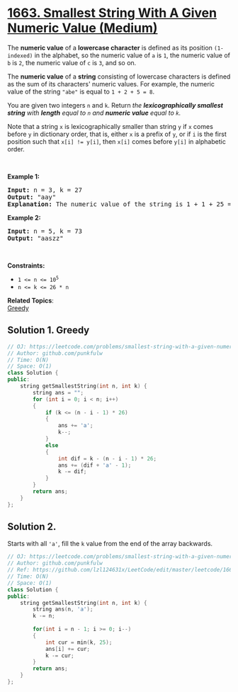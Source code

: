 # [1663. Smallest String With A Given Numeric Value (Medium)](https://leetcode.com/problems/smallest-string-with-a-given-numeric-value/)

<p>The <strong>numeric value</strong> of a <strong>lowercase character</strong> is defined as its position <code>(1-indexed)</code> in the alphabet, so the numeric value of <code>a</code> is <code>1</code>, the numeric value of <code>b</code> is <code>2</code>, the numeric value of <code>c</code> is <code>3</code>, and so on.</p>

<p>The <strong>numeric value</strong> of a <strong>string</strong> consisting of lowercase characters is defined as the sum of its characters' numeric values. For example, the numeric value of the string <code>"abe"</code> is equal to <code>1 + 2 + 5 = 8</code>.</p>

<p>You are given two integers <code>n</code> and <code>k</code>. Return <em>the <strong>lexicographically smallest string</strong> with <strong>length</strong> equal to <code>n</code> and <strong>numeric value</strong> equal to <code>k</code>.</em></p>

<p>Note that a string <code>x</code> is lexicographically smaller than string <code>y</code> if <code>x</code> comes before <code>y</code> in dictionary order, that is, either <code>x</code> is a prefix of <code>y</code>, or if <code>i</code> is the first position such that <code>x[i] != y[i]</code>, then <code>x[i]</code> comes before <code>y[i]</code> in alphabetic order.</p>

<p>&nbsp;</p>
<p><strong>Example 1:</strong></p>

<pre><strong>Input:</strong> n = 3, k = 27
<strong>Output:</strong> "aay"
<strong>Explanation:</strong> The numeric value of the string is 1 + 1 + 25 = 27, and it is the smallest string with such a value and length equal to 3.
</pre>

<p><strong>Example 2:</strong></p>

<pre><strong>Input:</strong> n = 5, k = 73
<strong>Output:</strong> "aaszz"
</pre>

<p>&nbsp;</p>
<p><strong>Constraints:</strong></p>

<ul>
	<li><code>1 &lt;= n &lt;= 10<sup>5</sup></code></li>
	<li><code>n &lt;= k &lt;= 26 * n</code></li>
</ul>


**Related Topics**:  
[Greedy](https://leetcode.com/tag/greedy/)

## Solution 1. Greedy

```cpp
// OJ: https://leetcode.com/problems/smallest-string-with-a-given-numeric-value/
// Author: github.com/punkfulw
// Time: O(N)
// Space: O(1)
class Solution {
public:
    string getSmallestString(int n, int k) {
        string ans = "";
        for (int i = 0; i < n; i++)
        {  
            if (k <= (n - i - 1) * 26)
            {
                ans += 'a';
                k--;
            }
            else
            {
                int dif = k - (n - i - 1) * 26;
                ans += (dif + 'a' - 1);
                k -= dif;
            }
        }
        return ans;
    }
};
```

## Solution 2.

Starts with all `'a'`, fill the `k` value from the end of the array backwards.

```cpp
// OJ: https://leetcode.com/problems/smallest-string-with-a-given-numeric-value/
// Author: github.com/punkfulw
// Ref: https://github.com/lzl124631x/LeetCode/edit/master/leetcode/1663.%20Smallest%20String%20With%20A%20Given%20Numeric%20Value/README.md
// Time: O(N)
// Space: O(1)
class Solution {
public:
    string getSmallestString(int n, int k) {
        string ans(n, 'a');
        k -= n;
        
        for(int i = n - 1; i >= 0; i--)
        {
            int cur = min(k, 25);
            ans[i] += cur;
            k -= cur;
        }
        return ans;
    }
};
```
